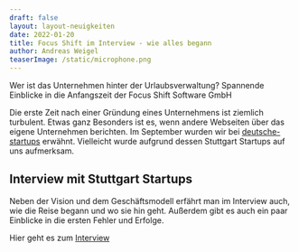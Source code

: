 ```yaml
---
draft: false
layout: layout-neuigkeiten
date: 2022-01-20
title: Focus Shift im Interview - wie alles begann
author: Andreas Weigel
teaserImage: /static/microphone.png
---
```


Wer ist das Unternehmen hinter der Urlaubsverwaltung? Spannende Einblicke in die Anfangszeit der Focus Shift Software GmbH

<!-- more -->

Die erste Zeit nach einer Gründung eines Unternehmens ist ziemlich turbulent. Etwas ganz Besonders ist es, wenn andere 
Webseiten über das eigene Unternehmen berichten. Im September wurden wir bei [deutsche-startups](https://www.deutsche-startups.de/2021/09/16/5-neue-startups-swa)
erwähnt. Vielleicht wurde aufgrund dessen Stuttgart Startups auf uns aufmerksam.

## Interview mit Stuttgart Startups

Neben der Vision und dem Geschäftsmodell erfährt man im Interview auch, wie die Reise begann und wo sie hin geht.
Außerdem gibt es auch ein paar Einblicke in die ersten Fehler und Erfolge. 

Hier geht es zum [Interview](https://www.stuttgart-startups.de/andreas-weigel-von-focus-shift-software-aus-karlsruhe-im-interview/) 

